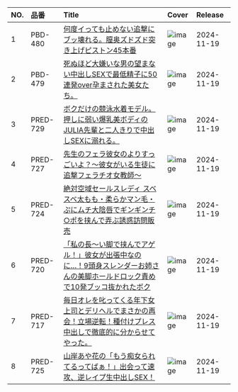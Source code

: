 |NO.|品番|Title|Cover|Release|
|:---|:---|:---|:---|:---|
1|PBD-480|[何度イっても止めない追撃にブッ壊れる。膣奥ズドズド突き上げピストン45本番](https://www.avmoive.top/index.php/archives/53192/)|![image](https://cdn.up-timely.com/image/8/content/76436/HgTq3gpsRmNYP99njoKeHBDCOpPSFbDEvn5VDeK4.jpg)|2024-11-19
2|PBD-479|[死ぬほど大嫌いな男の望まない中出しSEXで最低精子に50連発over孕まされた美女たち。](https://www.avmoive.top/index.php/archives/53191/)|![image](https://cdn.up-timely.com/image/8/content/76443/ccUZNWPFlN9LnlooSkK1oiT0IPyv4om16wGCXE0D.jpg)|2024-11-19
3|PRED-729|[ボクだけの競泳水着モデル。押しに弱い爆乳美ボディのJULIA先輩と二人きりで中出しSEXに溺れる。](https://www.avmoive.top/index.php/archives/53190/)|![image](https://cdn.up-timely.com/image/8/content/76441/fqyWc9KkI6MfnVT49RsIUmEjaHSLRaVyc4LN7KDT.jpg)|2024-11-19
4|PRED-727|[先生のフェラ彼女のよりすっごいよ？～彼女がいる生徒に追撃フェラチオ女教師～](https://www.avmoive.top/index.php/archives/53189/)|![image](https://cdn.up-timely.com/image/8/content/76440/WpgLawAdhg1ogPt9KCXMNSuezi3jIrr8et2197BR.jpg)|2024-11-19
5|PRED-724|[絶対空域セールスレディ スベスベ太もも・柔らかマン毛・ぷにムチ大陰唇でギンギンチ○ポを挟んで弄ぶ誘惑訪問販売](https://www.avmoive.top/index.php/archives/53188/)|![image](https://cdn.up-timely.com/image/8/content/76442/QyvsupS0lZSpa2O6muRGBWh6qwT7gARteiZf83Z3.jpg)|2024-11-19
6|PRED-720|[「私の長～い脚で挟んでアゲル！」彼女が出張中なのに…！9頭身スレンダーお姉さんの美脚ホールドロック責めで10発ブッコ抜かれたボク](https://www.avmoive.top/index.php/archives/53187/)|![image](https://cdn.up-timely.com/image/8/content/76439/Kh0PDp3ii5Fd0HgybAZokmCx4ghtZtcVwhSbSLTT.jpg)|2024-11-19
7|PRED-717|[毎日オレを叱ってくる年下女上司とデリヘルでまさかの再会！立場逆転！種付けプレス中出しで徹底的に分からせてやった。](https://www.avmoive.top/index.php/archives/53186/)|![image](https://cdn.up-timely.com/image/8/content/76438/2EQd7BQ2EkRXXJQCf0sF7y9rFhabwaxdvsaGuXGR.jpg)|2024-11-19
8|PRED-725|[山岸あや花の「もう痴女られてるってばぁ！」出会って速攻、逆レイプ生中出しSEX！](https://www.avmoive.top/index.php/archives/53185/)|![image](https://cdn.up-timely.com/image/8/content/76437/F1wD6aTHl70Z1AV1KLp8gHJNKTK0Y2GVnKT04bcI.jpg)|2024-11-19